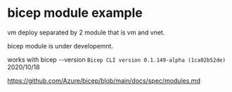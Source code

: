# bicep module example

vm deploy separated by 2 module that is vm and vnet.

bicep module is under developemnt.

works with bicep --version `Bicep CLI version 0.1.149-alpha (1ca02b52de)` 2020/10/18

https://github.com/Azure/bicep/blob/main/docs/spec/modules.md
